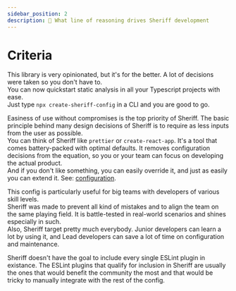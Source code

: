 ```yaml
---
sidebar_position: 2
description: 🎯 What line of reasoning drives Sheriff development
---
```


# Criteria

This library is very opinionated, but it's for the better. A lot of decisions were taken so you don't have to.<br />
You can now quickstart static analysis in all your Typescript projects with ease. <br />
Just type `npx create-sheriff-config` in a CLI and you are good to go.

Easiness of use without compromises is the top priority of Sheriff. The basic principle behind many design decisions of Sheriff is to require as less inputs from the user as possible. <br />
You can think of Sheriff like `prettier` or `create-react-app`. It's a tool that comes battery-packed with optimal defaults. It removes configuration decisions from the equation, so you or your team can focus on developing the actual product.<br />
And if you don't like something, you can easily override it, and just as easily you can extend it. See: [configuration](../configuration.mdx).

This config is particularly useful for big teams with developers of various skill levels.<br />
Sheriff was made to prevent all kind of mistakes and to align the team on the same playing field. It is battle-tested in real-world scenarios and shines especially in such.<br />
Also, Sheriff target pretty much everybody. Junior developers can learn a lot by using it, and Lead developers can save a lot of time on configuration and maintenance.

Sheriff doesn't have the goal to include every single ESLint plugin in existance. The ESLint plugins that qualify for inclusion in Sheriff are usually the ones that would benefit the community the most and that would be tricky to manually integrate with the rest of the config.
